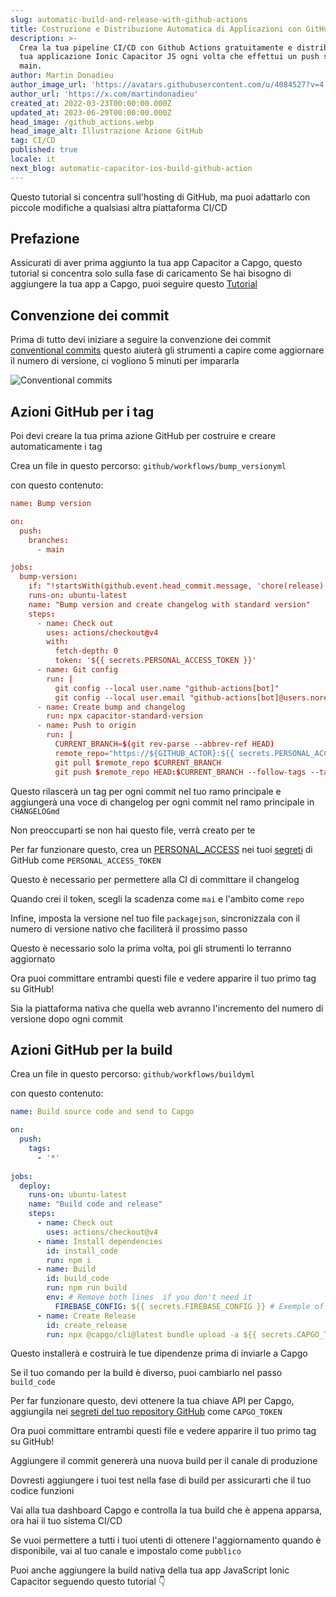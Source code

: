 ```yaml
---
slug: automatic-build-and-release-with-github-actions
title: Costruzione e Distribuzione Automatica di Applicazioni con GitHub Actions
description: >-
  Crea la tua pipeline CI/CD con Github Actions gratuitamente e distribuisci la
  tua applicazione Ionic Capacitor JS ogni volta che effettui un push sul ramo
  main.
author: Martin Donadieu
author_image_url: 'https://avatars.githubusercontent.com/u/4084527?v=4'
author_url: 'https://x.com/martindonadieu'
created_at: 2022-03-23T00:00:00.000Z
updated_at: 2023-06-29T00:00:00.000Z
head_image: /github_actions.webp
head_image_alt: Illustrazione Azione GitHub
tag: CI/CD
published: true
locale: it
next_blog: automatic-capacitor-ios-build-github-action
---
```


Questo tutorial si concentra sull'hosting di GitHub, ma puoi adattarlo con piccole modifiche a qualsiasi altra piattaforma CI/CD

## Prefazione

Assicurati di aver prima aggiunto la tua app Capacitor a Capgo, questo tutorial si concentra solo sulla fase di caricamento
Se hai bisogno di aggiungere la tua app a Capgo, puoi seguire questo [Tutorial](/blog/update-your-capacitor-apps-seamlessly-using-capacitor-updater/)

## Convenzione dei commit

Prima di tutto devi iniziare a seguire la convenzione dei commit [conventional commits](https://wwwconventionalcommitsorg/en/v100/) questo aiuterà gli strumenti a capire come aggiornare il numero di versione, ci vogliono 5 minuti per impararla

![Conventional commits](/conventional_commitswebp)

## Azioni GitHub per i tag

Poi devi creare la tua prima azione GitHub per costruire e creare automaticamente i tag

Crea un file in questo percorso: `github/workflows/bump_versionyml`

con questo contenuto:

```toml
name: Bump version

on:
  push:
    branches:
      - main

jobs:
  bump-version:
    if: "!startsWith(github.event.head_commit.message, 'chore(release):')"
    runs-on: ubuntu-latest
    name: "Bump version and create changelog with standard version"
    steps:
      - name: Check out
        uses: actions/checkout@v4
        with:
          fetch-depth: 0
          token: '${{ secrets.PERSONAL_ACCESS_TOKEN }}'
      - name: Git config
        run: |
          git config --local user.name "github-actions[bot]"
          git config --local user.email "github-actions[bot]@users.noreply.github.com"
      - name: Create bump and changelog
        run: npx capacitor-standard-version
      - name: Push to origin
        run: |
          CURRENT_BRANCH=$(git rev-parse --abbrev-ref HEAD)
          remote_repo="https://${GITHUB_ACTOR}:${{ secrets.PERSONAL_ACCESS_TOKEN }}@github.com/${GITHUB_REPOSITORY}.git"
          git pull $remote_repo $CURRENT_BRANCH
          git push $remote_repo HEAD:$CURRENT_BRANCH --follow-tags --tags
```

Questo rilascerà un tag per ogni commit nel tuo ramo principale e aggiungerà una voce di changelog per ogni commit nel ramo principale in `CHANGELOGmd`

Non preoccuparti se non hai questo file, verrà creato per te

Per far funzionare questo, crea un [PERSONAL_ACCESS](https://docsgithubcom/en/authentication/keeping-your-account-and-data-secure/creating-a-personal-access-token/) nei tuoi [segreti](https://docsgithubcom/en/actions/security-guides/encrypted-secrets "Segreti GitHub") di GitHub come `PERSONAL_ACCESS_TOKEN`

Questo è necessario per permettere alla CI di committare il changelog

Quando crei il token, scegli la scadenza come `mai` e l'ambito come `repo`

Infine, imposta la versione nel tuo file `packagejson`, sincronizzala con il numero di versione nativo che faciliterà il prossimo passo

Questo è necessario solo la prima volta, poi gli strumenti lo terranno aggiornato

Ora puoi committare entrambi questi file e vedere apparire il tuo primo tag su GitHub!

Sia la piattaforma nativa che quella web avranno l'incremento del numero di versione dopo ogni commit

## Azioni GitHub per la build

Crea un file in questo percorso: `github/workflows/buildyml`

con questo contenuto:

```yml
name: Build source code and send to Capgo

on:
  push:
    tags:
      - '*'
      
jobs:
  deploy:
    runs-on: ubuntu-latest
    name: "Build code and release"
    steps:
      - name: Check out
        uses: actions/checkout@v4
      - name: Install dependencies
        id: install_code
        run: npm i
      - name: Build
        id: build_code
        run: npm run build
        env: # Remove both lines  if you don't need it
          FIREBASE_CONFIG: ${{ secrets.FIREBASE_CONFIG }} # Exemple of env var coming from a secret
      - name: Create Release
        id: create_release
        run: npx @capgo/cli@latest bundle upload -a ${{ secrets.CAPGO_TOKEN }} -c production
```

Questo installerà e costruirà le tue dipendenze prima di inviarle a Capgo

Se il tuo comando per la build è diverso, puoi cambiarlo nel passo `build_code`

Per far funzionare questo, devi ottenere la tua chiave API per Capgo, aggiungila nei [segreti del tuo repository GitHub](https://docsgithubcom/en/actions/security-guides/encrypted-secrets/) come `CAPGO_TOKEN`

Ora puoi committare entrambi questi file e vedere apparire il tuo primo tag su GitHub!

Aggiungere il commit genererà una nuova build per il canale di produzione

Dovresti aggiungere i tuoi test nella fase di build per assicurarti che il tuo codice funzioni

Vai alla tua dashboard Capgo e controlla la tua build che è appena apparsa, ora hai il tuo sistema CI/CD

Se vuoi permettere a tutti i tuoi utenti di ottenere l'aggiornamento quando è disponibile, vai al tuo canale e impostalo come `pubblico`

Puoi anche aggiungere la build nativa della tua app JavaScript Ionic Capacitor seguendo questo tutorial 👇
